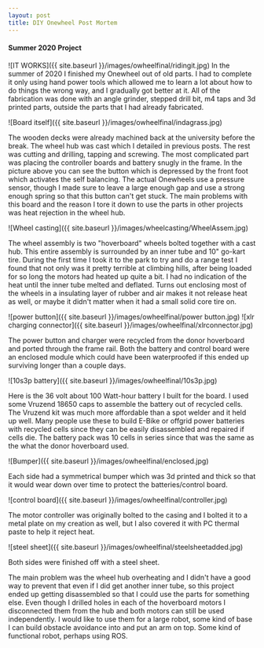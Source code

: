 ```yaml
---
layout: post
title: DIY Onewheel Post Mortem
---
```


#### Summer 2020 Project 
![IT WORKS]({{ site.baseurl }}/images/owheelfinal/ridingit.jpg)
In the summer of 2020 I finished my Onewheel out of old parts. I had to complete it only using hand power tools which allowed me to learn a lot about how to do things the wrong way, and I gradually got better at it. All of the fabrication was done with an angle grinder, stepped drill bit, m4 taps and 3d printed parts, outside the parts that I had already fabricated. 

![Board itself]({{ site.baseurl }}/images/owheelfinal/indagrass.jpg)

The wooden decks were already machined back at the university before the break. The wheel hub was cast which I detailed in previous posts. The rest was cutting and drilling, tapping and screwing. The most complicated part was placing the controller boards and battery snugly in the frame. In the picture above you can see the button which is depressed by the front foot which activates the self balancing. The actual Onewheels use a pressure sensor, though I made sure to leave a large enough gap and use a strong enough spring so that this button can't get stuck. The main problems with this board and the reason I tore it down to use the parts in other projects was heat rejection in the wheel hub.

![Wheel casting]({{ site.baseurl }}/images/wheelcasting/WheelAssem.jpg)

The wheel assembly is two "hoverboard" wheels bolted together with a cast hub. This entire assembly is surrounded by an inner tube and 10" go-kart tire. During the first time I took it to the park to try and do a range test I found that not only was it pretty terrible at climbing hills, after being loaded for so long the motors had heated up quite a bit. I had no indication of the heat until the inner tube melted and deflated. Turns out enclosing most of the wheels in a insulating layer of rubber and air makes it not release heat as well, or maybe it didn't matter when it had a small solid core tire on.

![power button]({{ site.baseurl }}/images/owheelfinal/power button.jpg)
![xlr charging connector]({{ site.baseurl }}/images/owheelfinal/xlrconnector.jpg)

The power button and charger were recycled from the donor hoverboard and ported through the frame rail. Both the battery and control board were an enclosed module which could have been waterproofed if this ended up surviving longer than a couple days. 

![10s3p battery]({{ site.baseurl }}/images/owheelfinal/10s3p.jpg)

Here is the 36 volt about 100 Watt-hour battery I built for the board. I used some Vruzend 18650 caps to assemble the battery out of recycled cells. The Vruzend kit was much more affordable than a spot welder and it held up well. Many people use these to build E-Bike or offgrid power batteries with recycled cells since they can be easily disassembled and repaired if cells die. The battery pack was 10 cells in series since that was the same as the what the donor hoverboard used.

![Bumper]({{ site.baseurl }}/images/owheelfinal/enclosed.jpg)

Each side had a symmetrical bumper which was 3d printed and thick so that it would wear down over time to protect the batteries/control board.

![control board]({{ site.baseurl }}/images/owheelfinal/controller.jpg)

The motor controller was originally bolted to the casing and I bolted it to a metal plate on my creation as well, but I also covered it with PC thermal paste to help it reject heat. 

![steel sheet]({{ site.baseurl }}/images/owheelfinal/steelsheetadded.jpg)

Both sides were finished off with a steel sheet.

The main problem was the wheel hub overheating and I didn't have a good way to prevent that even if I did get another inner tube, so this project ended up getting disassembled so that I could use the parts for something else. Even though I drilled holes in each of the hoverboard motors I disconnected them from the hub and both motors can still be used independently. I would like to use them for a large robot, some kind of base I can build obstacle avoidance into and put an arm on top. Some kind of functional robot, perhaps using ROS. 